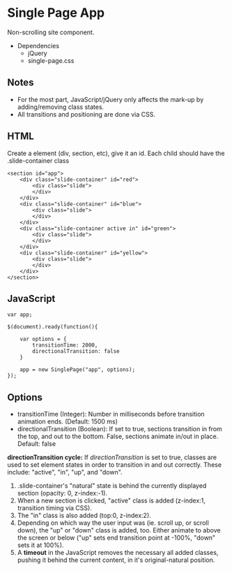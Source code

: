 # Single Page App
Non-scrolling site component.

* Dependencies
	* jQuery
	* single-page.css

## Notes
* For the most part, JavaScript/jQuery only affects the mark-up by adding/removing class states.
* All transitions and positioning are done via CSS.

## HTML
Create a element (div, section, etc), give it an id. Each child should have the .slide-container class

```
<section id="app">
	<div class="slide-container" id="red">
		<div class="slide">
		</div>
	</div>
	<div class="slide-container" id="blue">
		<div class="slide">	
		</div>
	</div>
	<div class="slide-container active in" id="green">
		<div class="slide">	
		</div>
	</div>
	<div class="slide-container" id="yellow">
		<div class="slide">	
		</div>
	</div>
</section>
```


## JavaScript
```
var app;

$(document).ready(function(){

	var options = {
		transitionTime: 2000,
		directionalTransition: false
	}

	app = new SinglePage("app", options);
});
```

## Options
* transitionTime (Integer): Number in milliseconds before transition animation ends. (Default: 1500 ms)
* directionalTransition (Boolean): If set to true, sections transition in from the top, and out to the bottom. False, sections animate in/out in place. Default: false 

**directionTransition cycle:**
If *directionTransition* is set to true, classes are used to set element states in order to transition in and out correctly. These include: "active", "in", "up", and "down".

1) .slide-container's "natural" state is behind the currently displayed section (opacity: 0, z-index:-1).
2) When a new section is clicked, "active" class is added (z-index:1, transition timing via CSS).
3) The "in" class is also added (top:0, z-index:2).
4) Depending on which way the user input was (ie. scroll up, or scroll down), the "up" or "down" class is added, too. Either animate to above the screen or below ("up" sets end transition point at -100%, "down" sets it at 100%).
5) A **timeout** in the JavaScript removes the necessary all added classes, pushing it behind the current content, in it's original-natural position.














